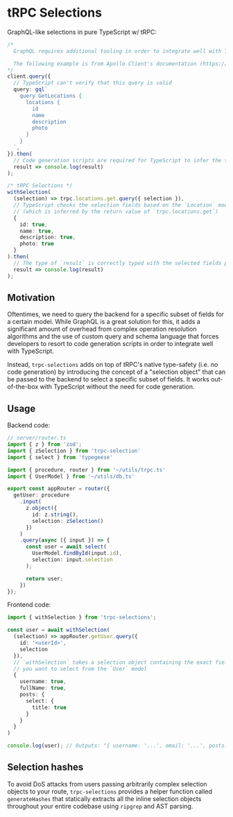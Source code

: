 # tRPC Selections

GraphQL-like selections in pure TypeScript w/ tRPC:

```typescript
/*
  GraphQL requires additional tooling in order to integrate well with TypeScript.

  The following example is from Apollo Client's documentation (https://www.apollographql.com/docs/react/get-started/)
*/
client.query({
  // TypeScript can't verify that this query is valid
  query: gql`
    query GetLocations {
      locations {
        id
        name
        description
        photo
      }
    }
  `,
}).then(
  // Code generation scripts are required for TypeScript to infer the type of `result`
  result => console.log(result)
);

/* tRPC Selections */
withSelection(
  (selection) => trpc.locations.get.query({ selection }),
  // TypeScript checks the selection fields based on the `Location` model
  // (which is inferred by the return value of `trpc.locations.get`)
  {
    id: true,
    name: true,
    description: true,
    photo: true
  }
).then(
  // The type of `result` is correctly typed with the selected fields passed in the above selections object
  result => console.log(result)
);
```

## Motivation

Oftentimes, we need to query the backend for a specific subset of fields for a certain model. While GraphQL is a great solution for this, it adds a significant amount of overhead from complex operation resolution algorithms and the use of custom query and schema language that forces developers to resort to code generation scripts in order to integrate well with TypeScript.

Instead, `trpc-selections` adds on top of tRPC's native type-safety (i.e. no code generation) by introducing the concept of a "selection object" that can be passed to the backend to select a specific subset of fields. It works out-of-the-box with TypeScript without the need for code generation.

## Usage

Backend code:

```typescript
// server/router.ts
import { z } from 'zod';
import { zSelection } from 'trpc-selection'
import { select } from 'typegeese'

import { procedure, router } from '~/utils/trpc.ts'
import { UserModel } from '~/utils/db.ts'

export const appRouter = router({
  getUser: procedure
    .input(
      z.object({
        id: z.string(),
        selection: zSelection()
      })
    )
    .query(async ({ input }) => {
      const user = await select(
        UserModel.findById(input.id),
        selection: input.selection
      );

      return user;
    })
});
```

Frontend code:
```typescript
import { withSelection } from 'trpc-selections';

const user = await withSelection(
  (selection) => appRouter.getUser.query({
    id: '<userId>',
    selection
  }),
  // `withSelection` takes a selection object containing the exact fields
  // you want to select from the `User` model
  {
    username: true,
    fullName: true,
    posts: {
      select: {
        title: true
      }
    }
  }
)

console.log(user); // Outputs: "{ username: '...', email: '...', posts: [{ title: '...' }, ...] }"
```

## Selection hashes

To avoid DoS attacks from users passing arbitrarily complex selection objects to your route, `trpc-selections` provides a helper function called `generateHashes` that statically extracts all the inline selection objects throughout your entire codebase using `ripgrep` and AST parsing.


